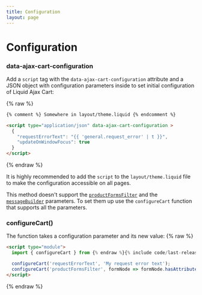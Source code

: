 ```yaml
---
title: Configuration
layout: page
---
```


# Configuration

### data-ajax-cart-configuration
Add a `script` tag with the `data-ajax-cart-configuration` attribute and a JSON object with configuration parameters inside to set initial configuration of Liquid Ajax Cart:

{% raw %}
```html
{% comment %} Somewhere in layout/theme.liquid {% endcomment %}

<script type="application/json" data-ajax-cart-configuration >
  {
    "requestErrorText": "{{ 'general.request_error' | t }}",
    "updateOnWindowFocus": true
  }
</script>
```
{% endraw %}

It is highly recommended to add the `script` to the `layout/theme.liquid` file to make the configuration accessible on all pages.

This method doesn't support the [`productFormsFilter`](/v1/reference/productFormsFilter/) and the [`messageBuilder`](/v1/reference/messageBuilder/) parameters. To set them up use the `configureCart` function that supports all the parameters.


### configureCart()

The function takes a configuration parameter and its new value:
{% raw %}
```html
<script type="module">
  import { configureCart } from {% endraw %}{% include code/last-release-file-name.html asset_url=true %}{% raw %};

  configureCart('requestErrorText', 'My request error text');
  configureCart('productFormsFilter', formNode => formNode.hasAttribute('data-my-product-form'));
</script>
```
{% endraw %}